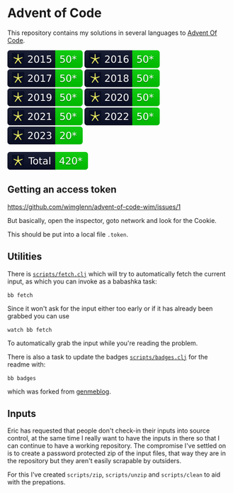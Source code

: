 # Advent of Code

This repository contains my solutions in several languages to [Advent Of Code](https://adventofcode.com).

![2015](./scripts/img/2015.svg)
![2016](./scripts/img/2016.svg)
![2017](./scripts/img/2017.svg)
![2018](./scripts/img/2018.svg)
![2019](./scripts/img/2019.svg)
![2020](./scripts/img/2020.svg)
![2021](./scripts/img/2021.svg)
![2022](./scripts/img/2022.svg)
![2023](./scripts/img/2023.svg)

![Total](./scripts/img/Total.svg)

## Getting an access token

https://github.com/wimglenn/advent-of-code-wim/issues/1

But basically, open the inspector, goto network and look for the Cookie.

This should be put into a local file `.token`.

## Utilities

There is [`scripts/fetch.clj`](scripts/fetch.clj) which will try to automatically fetch the current input, as which you can invoke as a babashka task:

	bb fetch
	
Since it won't ask for the input either too early or if it has already been grabbed you can use

	watch bb fetch
	
To automatically grab the input while you're reading the problem.

There is also a task to update the badges [`scripts/badges.clj`](scripts/badges.clj) for the readme with:

	bb badges

which was forked from [genmeblog](https://github.com/genmeblog/advent-of-code/blob/master/badges/badges.bb).
	
## Inputs

Eric has requested that people don't check-in their inputs into source control,
at the same time I really want to have the inputs in there so that I can
continue to have a working repository.  The compromise I've settled on is to
create a password protected zip of the input files, that way they are in the
repository but they aren't easily scrapable by outsiders. 

For this I've created `scripts/zip`, `scripts/unzip` and `scripts/clean` to aid
with the prepations.

